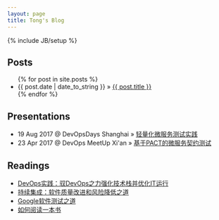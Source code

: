 ```yaml
---
layout: page
title: Tong's Blog
---
```

{% include JB/setup %}


## Posts

<ul class="posts">
  {% for post in site.posts %}
    <li><span>{{ post.date | date_to_string }}</span> &raquo; <a href="{{ BASE_PATH }}{{ post.url }}">{{ post.title }}</a></li>
  {% endfor %}
</ul>


## Presentations

<ul class="posts">
  <li><span>19 Aug 2017 @ DevOpsDays Shanghai</span> &raquo; <a href="presentations/devopsdays_shanghai/msa_test_practices.pdf" target="_blank">轻量化微服务测试实践</a></li>
  <li><span>23 Apr 2017 @ DevOps MeetUp Xi'an</span> &raquo; <a href="presentations/pact_test/index.html" target="_blank">基于PACT的微服务契约测试</a></li>
</ul>

## Readings

<ul class="posts">
  <li><a href="https://readings.tongzh.top/practical-devops.html" target="_blank">DevOps实践：驭DevOps之力强化技术栈并优化IT运行</a></li>
  <li><a href="https://readings.tongzh.top/continuous-integration.html" target="_blank">持续集成：软件质量改进和风险降低之道</a></li>
  <li><a href="https://readings.tongzh.top/how-google-tests-software.html" target="_blank">Google软件测试之道</a></li>
  <li><a href="https://readings.tongzh.top/how-to-read-a-book.html" target="_blank">如何阅读一本书</a></li>
</ul>
